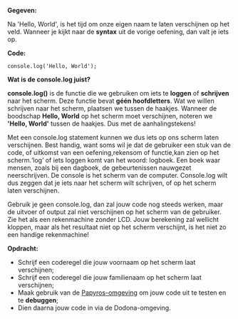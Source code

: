 **Gegeven:**

Na 'Hello, World', is het tijd om onze eigen naam te laten verschijnen op het veld. 
Wanneer je kijkt naar de **syntax** uit de vorige oefening, dan valt je iets op. 

**Code:**

```
console.log('Hello, World'); 

```

**Wat is de console.log juist?**

**console.log()** is de functie die we gebruiken om iets te **loggen** of **schrijven** naar het scherm. Deze functie bevat **géén hoofdletters**. Wat we willen schrijven naar het scherm, plaatsen we tussen de haakjes. Wanneer de boodschap **Hello, World** op het scherm moet verschijnen, noteren we **'Hello, World'** tussen de haakjes. Dus met de aanhalingstekens! 

Met een console.log statement kunnen we dus iets op ons scherm laten verschijnen. Best handig, want soms wil je dat de gebruiker een stuk van de code, of uitkomst van een oefening,rekensom of functie,kan zien op het scherm.‘log’ of iets loggen komt van het woord: logboek. Een boek waar mensen, zoals bij een dagboek, de gebeurtenissen nauwgezet neerschrijven. De console is het scherm van de computer. Console.log wilt dus zeggen dat je iets naar het scherm wilt schrijven, of op het scherm laten verschijnen.

Gebruik je geen console.log, dan zal jouw code nog steeds werken, maar de uitvoer of output zal niet verschijnen op het scherm van de gebruiker. Zie het als een rekenmachine zonder LCD. Jouw berekening zal wellicht kloppen, maar als het resultaat niet op het scherm verschijnt, is het niet zo een handige rekenmachine! 


**Opdracht:**

* Schrijf een coderegel die jouw voornaam op het scherm laat verschijnen; 
* Schrijf een coderegel die jouw familienaam op het scherm laat verschijnen; 
* Maak gebruik van de [Papyros-omgeving](https://papyros.dodona.be/?locale=nl&language=JavaScript) om jouw code uit te testen en te **debuggen**; 
* Dien daarna jouw code in via de Dodona-omgeving. 
